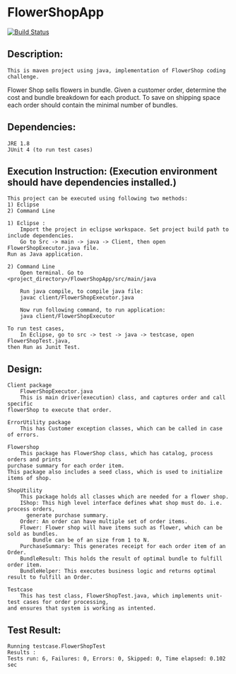# FlowerShopApp

[![Build Status](https://travis-ci.org/deepaksengar/FlowerShopApp.svg?branch=master)](https://travis-ci.org/deepaksengar/FlowerShopApp)

Description:
----------- 
	This is maven project using java, implementation of FlowerShop coding challenge. 
  Flower Shop sells flowers in bundle. Given a customer order, determine the cost 
  and bundle breakdown for each product. To save on shipping space each order should 
  contain the minimal number of bundles.
		
Dependencies:
------------ 
	JRE 1.8
	JUnit 4 (to run test cases)
	
Execution Instruction: (Execution environment should have dependencies installed.)
---------------------
	This project can be executed using following two methods:
	1) Eclipse
	2) Command Line
	
	1) Eclipse : 
		Import the project in eclipse workspace. Set project build path to include dependencies.
		Go to Src -> main -> java -> Client, then open FlowerShopExecutor.java file. 
    Run as Java application.
		
	2) Command Line
		Open terminal. Go to <project_directory>/FlowerShopApp/src/main/java
		
		Run java compile, to compile java file: 
		javac client/FlowerShopExecutor.java
		
		Now run following command, to run application:
		java client/FlowerShopExecutor
		
	To run test cases,
		In Eclipse, go to src -> test -> java -> testcase, open FlowerShopTest.java, 
    then Run as Junit Test.
		
		

Design:
------
	Client package
		FlowerShopExecutor.java
		This is main driver(execution) class, and captures order and call specific 
    flowerShop to execute that order.
		
	ErrorUtility package
		This has Customer exception classes, which can be called in case of errors.
		
	Flowershop
		This package has FlowerShop class, which has catalog, process orders and prints 
    purchase summary for each order item. 
    This package also includes a seed class, which is used to initialize items of shop. 
		
	ShopUtility
		This package holds all classes which are needed for a flower shop.
		IShop: This high level interface defines what shop must do. i.e. process orders, 
          generate purchase summary.
		Order: An order can have multiple set of order items.
		Flower: Flower shop will have items such as flower, which can be sold as bundles. 
            Bundle can be of an size from 1 to N.
		PurchaseSummary: This generates receipt for each order item of an Order.
		BundleResult: This holds the result of optimal bundle to fulfill order item.
		BundleHelper: This executes business logic and returns optimal result to fulfill an Order.
		
	Testcase
		This has test class, FlowerShopTest.java, which implements unit-test cases for order processing,
    and ensures that system is working as intented.
    

Test Result:
-----------
	Running testcase.FlowerShopTest
	Results :
	Tests run: 6, Failures: 0, Errors: 0, Skipped: 0, Time elapsed: 0.102 sec
	

	 		 
